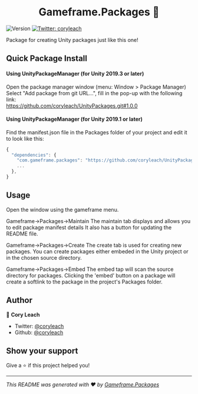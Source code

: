 <h1 align="center">Gameframe.Packages 👋</h1>
<p>
  <img alt="Version" src="https://img.shields.io/badge/version-1.0.0-blue.svg?cacheSeconds=2592000" />
  <a href="https://twitter.com/Cory Leach">
    <img alt="Twitter: coryleach" src="https://img.shields.io/twitter/follow/coryleach.svg?style=social" target="_blank" />
  </a>
</p>

Package for creating Unity packages just like this one!

## Quick Package Install

#### Using UnityPackageManager (for Unity 2019.3 or later)
Open the package manager window (menu: Window > Package Manager)<br/>
Select "Add package from git URL...", fill in the pop-up with the following link:<br/>
https://github.com/coryleach/UnityPackages.git#1.0.0<br/>

#### Using UnityPackageManager (for Unity 2019.1 or later)

Find the manifest.json file in the Packages folder of your project and edit it to look like this:
```js
{
  "dependencies": {
    "com.gameframe.packages": "https://github.com/coryleach/UnityPackages.git#1.0.0",
    ...
  },
}
```

<!-- DOC-START -->
<!-- 
Changes between 'DOC START' and 'DOC END' will not be lost on package update 
-->

## Usage

Open the window using the gameframe menu.

Gameframe->Packages->Maintain
The maintain tab displays and allows you to edit package manifest details
It also has a button for updating the README file.

Gameframe->Packages->Create
The create tab is used for creating new packages.
You can create packages either embeded in the Unity project or in the chosen source directory.

Gameframe->Packages->Embed
The embed tap will scan the source directory for packages.
Clicking the 'embed' button on a package will create a softlink to the package in the project's Packages folder.

<!-- DOC-END -->

## Author

👤 **Cory Leach**

* Twitter: [@coryleach](https://twitter.com/coryleach)
* Github: [@coryleach](https://github.com/coryleach)


## Show your support

Give a ⭐️ if this project helped you!

***
_This README was generated with ❤️ by [Gameframe.Packages](https://github.com/coryleach/unitypackages)_
